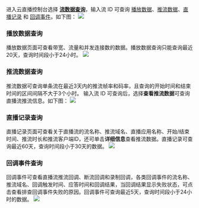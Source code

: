 进入云直播控制台选择 [**流数据查询**](https://console.cloud.tencent.com/live/analysis/stream)，输入流 ID 可查询 [播放数据](#play)、[推流数据](#push)、[直播记录](#live) 和 [回调事件](#reback)。如下图：
![](https://main.qcloudimg.com/raw/a279799c69bbf8237f309c24d9bbc6f0.png)

[](id:play)
### 播放数据查询 
播放数据页面可查看带宽、流量和并发连接数的数据。播放数据查询只能查询最近20天，查询时间段小于24小时。
![](https://main.qcloudimg.com/raw/982d59010ad53bda595f729bac09c1db.png)

[](id:push)
### 推流数据查询
推流数据可查询单条流在最近3天内的推流帧率和码率，且查询的开始时间和结束时间的区间间隔不大于3个小时。
输入流 ID 可查询后，选择**查看推流数据**可查询直播流推流信息。如下图：
![](https://main.qcloudimg.com/raw/0c3172ac701fdb880075cfd933419963.png)
 
 [](id:live)
### 直播记录查询
直播记录页面可查看关于直播流的流名称、推流域名、直播应用名称、开始/结束时间、推流时长和推流客户端ID，还可单击**详细信息**查看推流数据。直播记录可查询最近60天，查询时间段小于30天的数据。
![](https://main.qcloudimg.com/raw/d2fdfeeffdfbdc1e47ca7e7008f7c683.png)

[](id:reback)
### 回调事件查询
回调事件可查看直播流推流回调、断流回调和录制回调，各类回调事件的流名称、推流域名、回调触发时间、应答时间和回调结果，当回调结果显示失败状态，可点击查看排查回调事件失败的原因。回调事件可查询最近5天，查询时间段小于24小时的数据。
![](https://main.qcloudimg.com/raw/fc56859d4b98441f745e9f3a3aaf6ca3.png)
